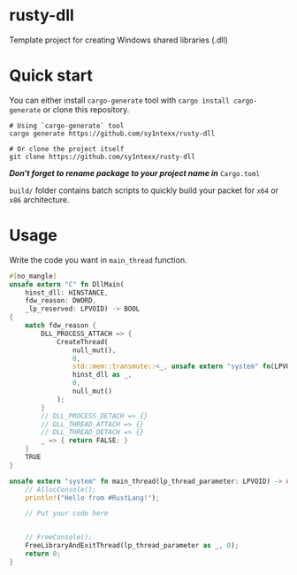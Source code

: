 # rusty-dll
Template project for creating Windows shared libraries (.dll)

# Quick start
You can either install `cargo-generate` tool with `cargo install cargo-generate` or clone this repository.
```
# Using `cargo-generate` tool
cargo generate https://github.com/sy1ntexx/rusty-dll

# Or clone the project itself
git clone https://github.com/sy1ntexx/rusty-dll
```

***Don't forget to rename package to your project name in*** `Cargo.toml`

`build/` folder contains batch scripts to quickly build your packet for `x64` or `x86` architecture.

# Usage
Write the code you want in `main_thread` function.
```rs
#[no_mangle]
unsafe extern "C" fn DllMain(
    hinst_dll: HINSTANCE,
    fdw_reason: DWORD,
    _lp_reserved: LPVOID) -> BOOL
{
    match fdw_reason {
        DLL_PROCESS_ATTACH => {
            CreateThread(
                null_mut(),
                0,
                std::mem::transmute::<_, unsafe extern "system" fn(LPVOID) -> DWORD>(main_thread as usize).into(),
                hinst_dll as _,
                0,
                null_mut()
            );
        }
        // DLL_PROCESS_DETACH => {}
        // DLL_THREAD_ATTACH => {}
        // DLL_THREAD_DETACH => {}
        _ => { return FALSE; }
    }
    TRUE
}

unsafe extern "system" fn main_thread(lp_thread_parameter: LPVOID) -> u32 {
    // AllocConsole();
    println!("Hello from #RustLang!");

    // Put your code here


    // FreeConsole();
    FreeLibraryAndExitThread(lp_thread_parameter as _, 0);
    return 0;
}

```

